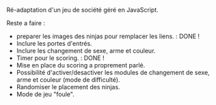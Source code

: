 Ré-adaptation d'un jeu de société géré en JavaScript.

Reste a faire :
* preparer les images des ninjas pour remplacer les liens. : DONE !
* Inclure les portes d'entrés.
* Inclure les changement de sexe, arme et couleur.
* Timer pour le scoring. : DONE !
* Mise en place du scoring a proprement parlé.
* Possibilité d'activer/desactiver les modules de changement de sexe, arme et couleur (mode de difficulté).
* Randomiser le placement des ninjas.
* Mode de jeu "foule".
